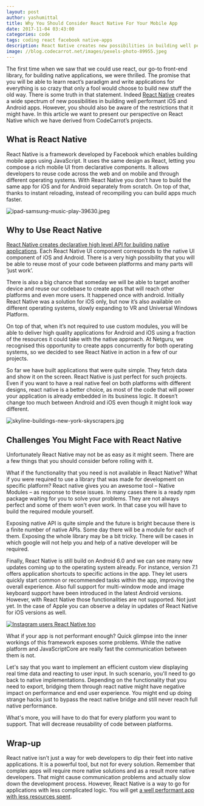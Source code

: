 ```yaml
---
layout: post
author: yashumittal
title: Why You Should Consider React Native For Your Mobile App
date: 2017-11-04 03:43:00
categories: code
tags: coding react facebook native-apps
description: React Native creates new possibilities in building well performant iOS and Android apps, but it also has some restrictions. Our perspective on React Native based on CodeCarrot's projects.
image: //blog.codecarrot.net/images/pexels-photo-89955.jpeg
---
```


The first time when we saw that we could use react, our go-to front-end library, for building native applications, we were thrilled. The promise that you will be able to learn react’s paradigm and write applications for everything is so crazy that only a fool would choose to build new stuff the old way. There is some truth in that statement. Indeed [React Native](//www.codecarrot.net/react-native) creates a wide spectrum of new possibilities in building well performant iOS and Android apps. However, you should also be aware of the restrictions that it might have. In this article we want to present our perspective on React Native which we have derived from CodeCarrot’s projects.

## What is React Native

React Native is a framework developed by Facebook which enables building mobile apps using JavaScript. It uses the same design as React, letting you compose a rich mobile UI from declarative components. It allows developers to reuse code across the web and on mobile and through different operating systems. With React Native you don’t have to build the same app for iOS and for Android separately from scratch. On top of that, thanks to instant reloading, instead of recompiling you can build apps much faster.

![ipad-samsung-music-play-39630.jpeg](//blog.codecarrot.net/images/ipad-samsung-music-play-39630.jpeg)

## Why to Use React Native

[React Native creates declarative high level API for building native applications](/4-kinds-of-applications-to-build-with-react-native). Each React Native UI component corresponds to the native UI component of iOS and Android. There is a very high possibility that you will be able to reuse most of your code between platforms and many parts will ‘just work’.

There is also a big chance that someday we will be able to target another device and reuse our codebase to create apps that will reach other platforms and even more users. It happened once with android. Initially React Native was a solution for iOS only, but now it’s also available on different operating systems, slowly expanding to VR and Universal Windows Platform.

On top of that, when it’s not required to use custom modules, you will be able to deliver high quality applications for Android and iOS using a fraction of the resources it could take with the native approach. At Netguru, we recognised this opportunity to create apps concurrently for both operating systems, so we decided to see React Native in action in a few of our projects.

So far we have built applications that were quite simple. They fetch data and show it on the screen. React Native is just perfect for such projects. Even if you want to have a real native feel on both platforms with different designs, react native is a better choice, as most of the code that will power your application is already embedded in its business logic. It doesn’t change too much between Android and iOS even though it might look way different.

![skyline-buildings-new-york-skyscrapers.jpg](//blog.codecarrot.net/images/skyline-buildings-new-york-skyscrapers.jpg)

## Challenges You Might Face with React Native

Unfortunately React Native may not be as easy as it might seem. There are a few things that you should consider before rolling with it.

What if the functionality that you need is not available in React Native? What if you were required to use a library that was made for development on specific platform? React native gives you an awesome tool – Native Modules – as response to these issues. In many cases there is a ready npm package waiting for you to solve your problems. They are not always perfect and some of them won't even work. In that case you will have to build the required module yourself.

Exposing native API is quite simple and the future is bright because there is a finite number of native APIs. Some day there will be a module for each of them. Exposing the whole library may be a bit tricky. There will be cases in which google will not help you and help of a native developer will be required.

Finally, React Native is still build on Android 6.0 and we can see many new updates coming up to the operating system already. For instance, version 7.1 offers application shortcuts to specific actions in the app. They let users quickly start common or recommended tasks within the app, improving the overall experience. Also full support for multi-window mode and image keyboard support have been introduced in the latest Android versions. However, with React Native those functionalities are not supported. Not just yet. In the case of Apple you can observe a delay in updates of React Native for iOS versions as well.

[![Instagram users React Native too](//blog.codecarrot.net/images/instagram-also-use-react.png)](/9-great-apps-written-with-react-native)

What if your app is not performant enough? Quick glimpse into the inner workings of this framework exposes some problems. While the native platform and JavaScriptCore are really fast the communication between them is not.

Let's say that you want to implement an efficient custom view displaying real time data and reacting to user input. In such scenario, you'll need to go back to native implementations. Depending on the functionality that you need to export, bridging them through react native might have negative impact on performance and end user experience. You might end up doing strange hacks just to bypass the react native bridge and still never reach full native performance.

What's more, you will have to do that for every platform you want to support. That will decrease reusability of code between platforms.

## Wrap-up

React native isn’t just a way for web developers to dip their feet into native applications. It is a powerful tool, but not for every solution. Remember that complex apps will require more native solutions and as a result more native developers. That might cause communication problems and actually slow down the development process. However, React Native is a way to go for applications with less complicated logic. You will get [a well performant app with less resources spent](/react-native-can-slash-your-mobile-development-costs-by-30-percent).